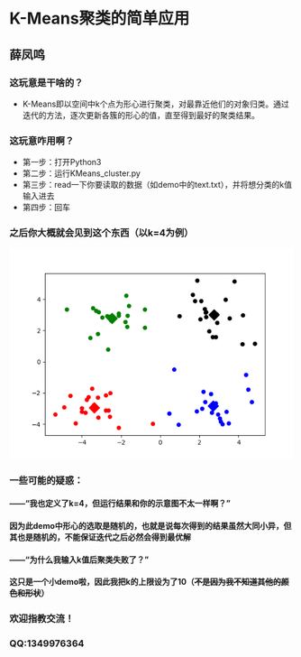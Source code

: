# K-Means聚类的简单应用
## 薛凤鸣
### 这玩意是干啥的？
* K-Means即以空间中k个点为形心进行聚类，对最靠近他们的对象归类。通过迭代的方法，逐次更新各簇的形心的值，直至得到最好的聚类结果。
### 这玩意咋用啊？
* 第一步：打开Python3
* 第二步：运行KMeans_cluster.py
* 第三步：read一下你要读取的数据（如demo中的text.txt），并将想分类的k值输入进去
* 第四步：回车

### 之后你大概就会见到这个东西（以k=4为例）
![fig](Figure_1.png "k=4时的运行结果")
### 一些可能的疑惑：
#### ——“我也定义了k=4，但运行结果和你的示意图不太一样啊？”
####  因为此demo中形心的选取是随机的，也就是说每次得到的结果虽然大同小异，但其也是随机的，不能保证迭代之后必然会得到最优解
#### ——“为什么我输入k值后聚类失败了？”
#### 这只是一个小demo啦，因此我把k的上限设为了10（~~不是因为我不知道其他的颜色和形状~~）
### 欢迎指教交流！
### QQ:1349976364